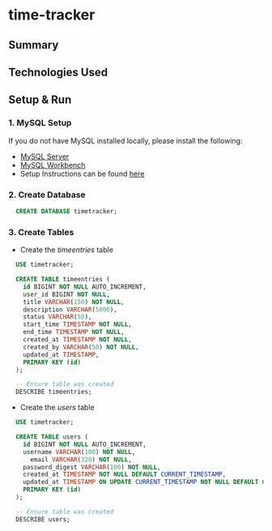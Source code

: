 # time-tracker

## Summary

## Technologies Used

## Setup & Run

### 1. MySQL Setup
If you do not have MySQL installed locally, please install the following:
  - [MySQL Server](https://dev.mysql.com/downloads/mysql/)
  - [MySQL Workbench](https://dev.mysql.com/downloads/workbench/)
  - Setup Instructions can be found [here](https://medium.com/macoclock/mysql-on-mac-getting-started-cecb65b78e)

### 2. Create Database
```sql
  CREATE DATABASE timetracker;
```

### 3. Create Tables
- Create the *timeentries* table
```sql
  USE timetracker;

  CREATE TABLE timeentries (
    id BIGINT NOT NULL AUTO_INCREMENT,
    user_id BIGINT NOT NULL,
    title VARCHAR(150) NOT NULL,
    description VARCHAR(5000),
    status VARCHAR(50),
    start_time TIMESTAMP NOT NULL,
    end_time TIMESTAMP NOT NULL,
    created_at TIMESTAMP NOT NULL,
    created_by VARCHAR(50) NOT NULL,
    updated_at TIMESTAMP,
    PRIMARY KEY (id)
  );

  -- Ensure table was created
  DESCRIBE timeentries;
```
- Create the *users* table
```sql
  USE timetracker;

  CREATE TABLE users (
    id BIGINT NOT NULL AUTO_INCREMENT,
    username VARCHAR(100) NOT NULL,
	  email VARCHAR(320) NOT NULL,
    password_digest VARCHAR(100) NOT NULL,
    created_at TIMESTAMP NOT NULL DEFAULT CURRENT_TIMESTAMP,
    updated_at TIMESTAMP ON UPDATE CURRENT_TIMESTAMP NOT NULL DEFAULT CURRENT_TIMESTAMP,
    PRIMARY KEY (id)
  );

  -- Ensure table was created
  DESCRIBE users;
```